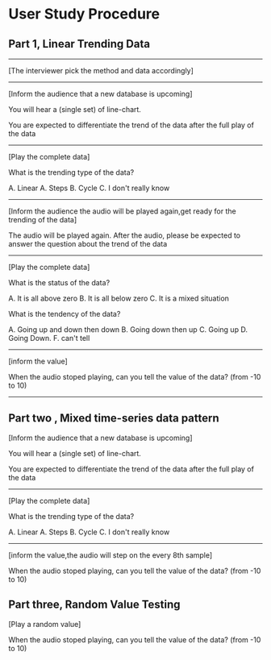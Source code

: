 # User Study Procedure


## Part 1, Linear Trending Data

--------------------------------------------------------------
[The interviewer pick the method and data accordingly]

------------------------------------------------------------

[Inform the audience that a new database is upcoming] 

You will hear a (single set) of line-chart.  

You are expected to differentiate the trend of the data after the full play of the data 

---------------------------------------------------------------
[Play the complete data]

What is the trending type of the data?

A. Linear A. Steps B. Cycle C. I don't really know

-----------------------------------------------------------------------------------------------

[Inform the audience the audio will be played again,get ready for the trending of the data]

The audio will be played again. After the audio, please be expected to answer the question about the trend of the data 

-----------------------------------------------------------------------------------------------

[Play the complete data]

What is the status of the data?

A. It is all above zero B. It is all below zero C. It is a mixed situation 

What is the tendency of the data?

A. Going up and down then down B. Going down then up C. Going up D. Going Down. F. can't tell

--------------------------------------------------------------------------------------------------

[inform the value] 

When the audio stoped playing, can you tell the value of the data? (from -10 to 10)

-------------------------------------------------------------------------------


## Part two ,  Mixed time-series data pattern

[Inform the audience that a new database is upcoming] 

You will hear a (single set) of line-chart.  

You are expected to differentiate the trend of the data after the full play of the data 

---------------------------------------------------------------
[Play the complete data]

What is the trending type of the data?

A. Linear A. Steps B. Cycle C. I don't really know

-------------------------------------------------------------

[inform the value,the audio will step on the every 8th sample] 

When the audio stoped playing, can you tell the value of the data? (from -10 to 10)


## Part three, Random Value Testing

[Play a random value] 

When the audio stoped playing, can you tell the value of the data? (from -10 to 10)

